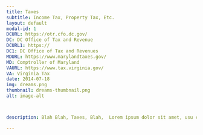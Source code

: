 ```yaml
---
title: Taxes
subtitle: Income Tax, Property Tax, Etc.
layout: default
modal-id: 1
DCURL: https://otr.cfo.dc.gov/
DC: DC Office of Tax and Revenue
DCURL1: https://
DC1: DC Office of Tax and Revenues
MDURL: https://www.marylandtaxes.gov/
MD: Comptroller of Maryland
VAURL: https://www.tax.virginia.gov/
VA: Virginia Tax
date: 2014-07-18
img: dreams.png
thumbnail: dreams-thumbnail.png
alt: image-alt



description: Blah Blah, Taxes, Blah,  Lorem ipsum dolor sit amet, usu cu alterum nominavi lobortis. At duo novum diceret. Tantas apeirian vix et, usu sanctus postulant inciderint ut, populo diceret necessitatibus in vim. Cu eum dicam feugiat noluisse.

---
```

